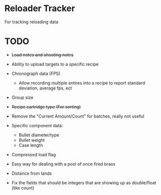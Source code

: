Reloader Tracker
==============
For tracking reloading data


TODO
==============
* ~~Load notes and shooting notes~~
* Ability to upload targets to a specific recipe
* Chronograph data (FPS)
	* Allow recording multiple entires into a recipe to report standard deviation, average fps, ect

* Group size
* ~~Recipe cartridge type (For sorting)~~
* Remove the "Current Amount/Count" for batches, really not useful
* Specific component data:
	* Bullet diameter/type
	* Bullet weight
	* Case length

* Compressed load flag
* Easy way for dealing with a pool of once fired brass
* Distance from lands
* Fix the fields that should be integers that are showing up as double/float (like count)
